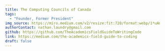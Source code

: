 ```yaml
---
title: The Computing Councils of Canada
tags:
  - "Founder, Former President"
img_source: https://miro.medium.com/v2/resize:fit:720/format:webp/1*uAm8k2Gxw3VLH6xMvG_Qfg.png
authorContact: nathan.laundry@gmail.com
github: https://github.com/TheAcademicsFieldGuideToWritingCode
link: https://medium.com/the-academics-field-guide-to-coding
draft: false
---
```

